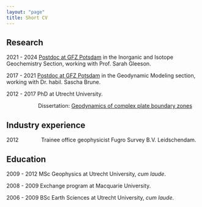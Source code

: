 ```yaml
---
layout: "page"
title: Short CV
---
```


Research
----------------------
2021 - 2024 <a href="https://www.gfz-potsdam.de/en/staff/anne-glerum/sec31/" target="target">Postdoc at GFZ Potsdam</a> in the Inorganic and Isotope Geochemistry Section, working with Prof. Sarah Gleeson. 

2017 - 2021 <a href="https://www.gfz-potsdam.de/en/staff/anne-glerum/sec25/" target="target">Postdoc at GFZ Potsdam</a> in the Geodynamic Modeling section, working with Dr. habil. Sascha Brune. 

2012 - 2017 PhD at Utrecht University.

&nbsp;  &nbsp;   &nbsp;   &nbsp;  &nbsp;   &nbsp;  &nbsp;   &nbsp; &nbsp;   &nbsp;  &nbsp;Dissertation: <a href="https://dspace.library.uu.nl/handle/1874/377338" target="target">Geodynamics of complex plate boundary zones</a>

Industry experience
---------------
2012 &nbsp; &nbsp; &nbsp; &nbsp; &nbsp; &nbsp; &nbsp; Trainee office geophysicist Fugro Survey B.V. Leidschendam.

Education
----------
2009 - 2012 MSc Geophysics at Utrecht University, *cum laude*.

2008 - 2009 Exchange program at Macquarie University.

2006 - 2009 BSc Earth Sciences at Utrecht University, *cum laude*.

